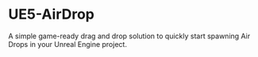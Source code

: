 # UE5-AirDrop
A simple game-ready drag and drop solution to quickly start spawning Air Drops in your Unreal Engine project.
